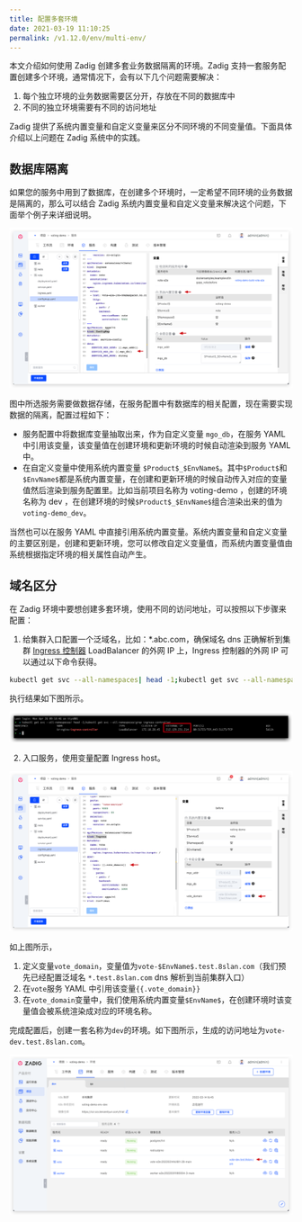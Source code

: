 ```yaml
---
title: 配置多套环境
date: 2021-03-19 11:10:25
permalink: /v1.12.0/env/multi-env/
---
```


本文介绍如何使用 Zadig 创建多套业务数据隔离的环境。Zadig 支持一套服务配置创建多个环境，通常情况下，会有以下几个问题需要解决：

1. 每个独立环境的业务数据需要区分开，存放在不同的数据库中
2. 不同的独立环境需要有不同的访问地址

Zadig 提供了系统内置变量和自定义变量来区分不同环境的不同变量值。下面具体介绍以上问题在 Zadig 系统中的实践。

## 数据库隔离
如果您的服务中用到了数据库，在创建多个环境时，一定希望不同环境的业务数据是隔离的，那么可以结合 Zadig 系统内置变量和自定义变量来解决这个问题，下面举个例子来详细说明。

![数据库隔离](./_images/multi_env_db.png)

图中所选服务需要做数据存储，在服务配置中有数据库的相关配置，现在需要实现数据的隔离，配置过程如下：
* 服务配置中将数据库变量抽取出来，作为自定义变量 `mgo_db`，在服务 YAML 中引用该变量，该变量值在创建环境和更新环境的时候自动渲染到服务 YAML 中。
* 在自定义变量中使用系统内置变量 `$Product$_$EnvName$`。其中`$Product$`和`$EnvName$`都是系统内置变量，在创建和更新环境的时候自动传入对应的变量值然后渲染到服务配置里。比如当前项目名称为 voting-demo ，创建的环境名称为 dev ，在创建环境的时候`$Product$_$EnvName$`组合渲染出来的值为`voting-demo_dev`。

当然也可以在服务 YAML 中直接引用系统内置变量。系统内置变量和自定义变量的主要区别是，创建和更新环境，您可以修改自定义变量值，而系统内置变量值由系统根据指定环境的相关属性自动产生。

## 域名区分
在 Zadig 环境中要想创建多套环境，使用不同的访问地址，可以按照以下步骤来配置：
1. 给集群入口配置一个泛域名，比如：*.abc.com，确保域名 dns 正确解析到集群 [Ingress 控制器](https://kubernetes.io/zh/docs/concepts/services-networking/ingress-controllers/) LoadBalancer 的外网 IP 上，Ingress 控制器的外网 IP 可以通过以下命令获得。

``` bash
kubectl get svc --all-namespaces| head -1;kubectl get svc --all-namespaces|grep ingress-controller
```
执行结果如下图所示。

![Ingress控制器外网IP](./_images/multi_env_ingress.png)

2. 入口服务，使用变量配置 Ingress host。

![Ingress控制器变量](./_images/multi_env_ingress_config.png)

如上图所示，
1. 定义变量`vote_domain`，变量值为`vote-$EnvName$.test.8slan.com`（我们预先已经配置泛域名 `*.test.8slan.com` dns 解析到当前集群入口）
2. 在`vote`服务 YAML 中引用该变量<span v-pre>`{{.vote_domain}}`</span>
3. 在`vote_domain`变量中，我们使用系统内置变量`$EnvName$`，在创建环境时该变量值会被系统渲染成对应的环境名称。

完成配置后，创建一套名称为`dev`的环境。如下图所示，生成的访问地址为`vote-dev.test.8slan.com`。

![Ingress 配置结果](./_images/multi_env_ingress_result.png)
